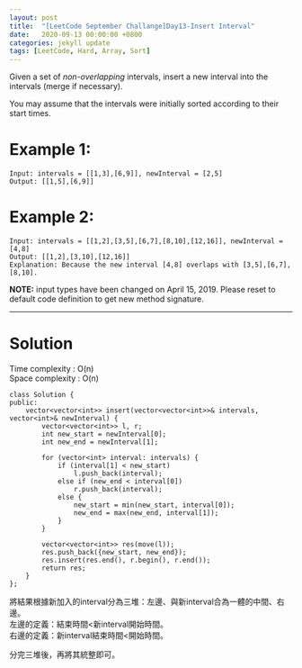 ```yaml
---
layout: post
title:  "[LeetCode September Challange]Day13-Insert Interval"
date:   2020-09-13 00:00:00 +0800
categories: jekyll update
tags: [LeetCode, Hard, Array, Sort]
---
```

Given a set of *non-overlapping* intervals, insert a new interval into the intervals (merge if necessary).  

You may assume that the intervals were initially sorted according to their start times.  

# Example 1:  
	Input: intervals = [[1,3],[6,9]], newInterval = [2,5]
	Output: [[1,5],[6,9]]

# Example 2:  
	Input: intervals = [[1,2],[3,5],[6,7],[8,10],[12,16]], newInterval = [4,8]
	Output: [[1,2],[3,10],[12,16]]
	Explanation: Because the new interval [4,8] overlaps with [3,5],[6,7],[8,10].

**NOTE:** input types have been changed on April 15, 2019. Please reset to default code definition to get new method signature.

______________________  

# Solution

Time complexity : O(n)  
Space complexity : O(n)

	class Solution {
	public:
	    vector<vector<int>> insert(vector<vector<int>>& intervals, vector<int>& newInterval) {
	        vector<vector<int>> l, r;
	        int new_start = newInterval[0];
	        int new_end = newInterval[1];
	        
	        for (vector<int> interval: intervals) {
	            if (interval[1] < new_start)
	                l.push_back(interval);
	            else if (new_end < interval[0])
	                r.push_back(interval);
	            else {
	                new_start = min(new_start, interval[0]);
	                new_end = max(new_end, interval[1]);
	            }
	        }
	        
	        vector<vector<int>> res(move(l));
	        res.push_back({new_start, new_end});
	        res.insert(res.end(), r.begin(), r.end());
	        return res;
	    }
	};

將結果根據新加入的interval分為三堆：左邊、與新interval合為一體的中間、右邊。  
左邊的定義：結束時間<新interval開始時間。  
右邊的定義：新interval結束時間<開始時間。  

分完三堆後，再將其統整即可。